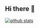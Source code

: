 ## Hi there 👋

[![github stats](https://github-readme-stats.vercel.app/api?username=HUuxiaobin&hide=contribs,prs&show_icons=true&theme=blueberry)](https://github.com/HUuxiaobin/github-readme-stats)



<!--
**HUuxiaobin/HUuxiaobin** is a ✨ _special_ ✨ repository because its `README.md` (this file) appears on your GitHub profile.

Here are some ideas to get you started:

- 🔭 I’m currently working on ...
- 🌱 I’m currently learning ...
- 👯 I’m looking to collaborate on ...
- 🤔 I’m looking for help with ...
- 💬 Ask me about ...
- 📫 How to reach me: ...
- 😄 Pronouns: ...
- ⚡ Fun fact: ...
-->
